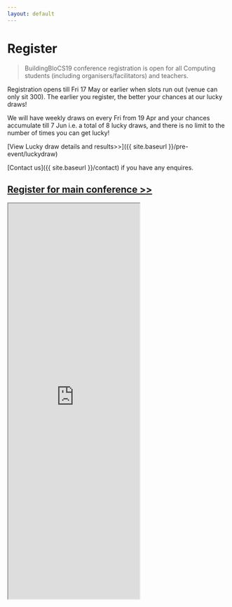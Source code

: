 ```yaml
---
layout: default
---
```


# Register

>BuildingBloCS19 conference registration is open for all Computing students (including organisers/facilitators) and teachers.

Registration opens till Fri 17 May or earlier when slots run out (venue can only sit 300). The earlier you register, the better your chances at our lucky draws! 

We will have weekly draws on every Fri from 19 Apr and your chances accumulate till 7 Jun i.e. a total of 8 lucky draws, and there is no limit to the number of times you can get lucky! 

[View Lucky draw details and results>>]({{ site.baseurl }}/pre-event/luckydraw)

[Contact us]({{ site.baseurl }}/contact) if you have any enquires.

<!--
## Pre-Event (Project Euler)

<iframe class="w100" height="900" src="https://tinyurl.com/bbcs18euler"></iframe>

## Pre-Event (Online Workshop)

<iframe class="w100" height="900" src="https://docs.google.com/forms/d/e/1FAIpQLSe1gu5bdATszY-I5UEO8AOq9roUyo5G3lwZIfIzhIzg6H5aHg/viewform"></iframe>
-->
## [Register for main conference >>](https://tinyurl.com/bbcs19conference)

<iframe class="w100" height="900" src="https://tinyurl.com/bbcs19conference"></iframe>
